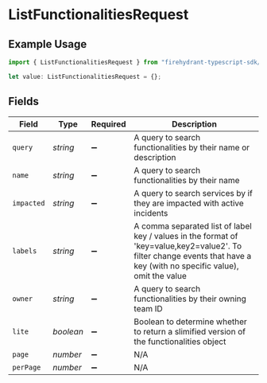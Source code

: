 # ListFunctionalitiesRequest

## Example Usage

```typescript
import { ListFunctionalitiesRequest } from "firehydrant-typescript-sdk/models/operations";

let value: ListFunctionalitiesRequest = {};
```

## Fields

| Field                                                                                                                                                                   | Type                                                                                                                                                                    | Required                                                                                                                                                                | Description                                                                                                                                                             |
| ----------------------------------------------------------------------------------------------------------------------------------------------------------------------- | ----------------------------------------------------------------------------------------------------------------------------------------------------------------------- | ----------------------------------------------------------------------------------------------------------------------------------------------------------------------- | ----------------------------------------------------------------------------------------------------------------------------------------------------------------------- |
| `query`                                                                                                                                                                 | *string*                                                                                                                                                                | :heavy_minus_sign:                                                                                                                                                      | A query to search functionalities by their name or description                                                                                                          |
| `name`                                                                                                                                                                  | *string*                                                                                                                                                                | :heavy_minus_sign:                                                                                                                                                      | A query to search functionalities by their name                                                                                                                         |
| `impacted`                                                                                                                                                              | *string*                                                                                                                                                                | :heavy_minus_sign:                                                                                                                                                      | A query to search services by if they are impacted with active incidents                                                                                                |
| `labels`                                                                                                                                                                | *string*                                                                                                                                                                | :heavy_minus_sign:                                                                                                                                                      | A comma separated list of label key / values in the format of 'key=value,key2=value2'. To filter change events that have a key (with no specific value), omit the value |
| `owner`                                                                                                                                                                 | *string*                                                                                                                                                                | :heavy_minus_sign:                                                                                                                                                      | A query to search functionalities by their owning team ID                                                                                                               |
| `lite`                                                                                                                                                                  | *boolean*                                                                                                                                                               | :heavy_minus_sign:                                                                                                                                                      | Boolean to determine whether to return a slimified version of the functionalities object                                                                                |
| `page`                                                                                                                                                                  | *number*                                                                                                                                                                | :heavy_minus_sign:                                                                                                                                                      | N/A                                                                                                                                                                     |
| `perPage`                                                                                                                                                               | *number*                                                                                                                                                                | :heavy_minus_sign:                                                                                                                                                      | N/A                                                                                                                                                                     |